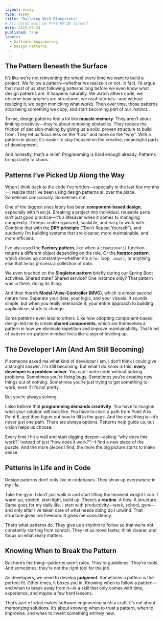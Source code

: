 ```yaml
---
layout: essay
type: essay
title: "Building With Blueprints"
# All dates must be YYYY-MM-DD format!
date: 2025-07-24
published: true
labels:
  - Software Engineering
  - Design Patterns
---
```


## The Pattern Beneath the Surface

It’s like we’re not reinventing the wheel every time we want to build a project. We follow a pattern—whether we realize it or not. In fact, I’d argue that most of us start following patterns long before we even know what design patterns are. It happens naturally. We watch others code, we observe how projects are structured, we read tutorials—and without realizing it, we begin mimicking what works. Then over time, those patterns stop being something we copy, and start becoming part of our instinct.

To me, design patterns feel a lot like **muscle memory**. They aren’t about limiting creativity—they’re about removing obstacles. They reduce the friction of decision-making by giving us a solid, proven structure to build from. They let us focus less on the “how” and more on the “why”. With a pattern in place, it’s easier to stay focused on the creative, meaningful parts of development.

And honestly, that’s a relief. Programming is hard enough already. Patterns bring clarity to chaos.

## Patterns I’ve Picked Up Along the Way

When I think back to the code I’ve written—especially in the last few months—I realize that I’ve been using design patterns all over the place. Sometimes consciously. Sometimes not.

One of the biggest ones lately has been **component-based design**, especially with Next.js. Breaking a project into individual, reusable parts isn’t just good practice—it’s a lifesaver when it comes to managing complexity. It keeps code organized, scalable, and easy to work with. Combine that with the **DRY principle** (“Don’t Repeat Yourself”), and suddenly I’m building systems that are cleaner, more maintainable, and more efficient.

I’ve also used the **Factory pattern**, like when a `createUser()` function returns a different object depending on the role. Or the **Iterator pattern**, which shows up constantly—whether it's a `for` loop, `.map()`, or anything else that helps process a collection of data.

We even touched on the **Singleton pattern** briefly during our Spring Boot activities. Shared state? Shared service? One instance only? That pattern was in there, doing its thing.

And then there’s **Model-View-Controller (MVC)**, which is almost second nature now. Separate your data, your logic, and your visuals. It sounds simple, but when you really internalize it, your entire approach to building applications starts to change.

Some patterns even lead to others. Like how adopting component-based design led me to create **shared components**, which are themselves a pattern in how we eliminate repetition and improve maintainability. That kind of pattern-on-pattern mindset feels like a sign of leveling up.

## The Developer I Am (And Am Still Becoming)

If someone asked me what kind of developer I am, I don’t think I could give a straight answer. I’m still becoming. But what I do know is this: **every developer is a problem solver**. You can’t write code without solving problems. Sometimes you’re fixing bugs. Sometimes you’re creating new things out of nothing. Sometimes you’re just trying to get something to work, even if it’s not pretty.

But you’re always solving.

I also believe that **programming demands creativity**. You have to imagine what your solution will look like. You have to chart a path from Point A to Point B, and then figure out how to fill in the gaps. And the cool thing is—it’s never just one path. There are always options. Patterns help guide us, but vision helps us choose.

Every time I hit a wall and start digging deeper—asking “why does this work?” instead of just “how does it work?”—I find a new piece of the puzzle. And the more pieces I find, the more the big picture starts to make sense.

## Patterns in Life and in Code

Design patterns don’t only live in codebases. They show up everywhere in my life.

Take the gym. I don’t just walk in and start lifting the heaviest weight I can. I warm up, stretch, start light, build up. There’s a **routine**. A flow. A structure. Same goes for my daily life. I start with productivity—work, school, gym—and only after I’ve taken care of what needs doing do I unwind. That structure gives me freedom. It gives me consistency.

That’s what patterns do. They give us a rhythm to follow so that we’re not constantly starting from scratch. They let us move faster, think clearer, and focus on what really matters.

## Knowing When to Break the Pattern

But here’s the thing—patterns aren’t rules. They’re guidelines. They’re tools. And sometimes, they’re not the right tool for the job.

As developers, we need to develop **judgment**. Sometimes a pattern is the perfect fit. Other times, it boxes you in. Knowing when to follow a pattern—and when to break away from it—is a skill that only comes with time, experience, and maybe a few hard lessons.

That’s part of what makes software engineering such a craft. It’s not about memorizing solutions. It’s about knowing when to trust a pattern, when to improvise, and when to invent something entirely new.

